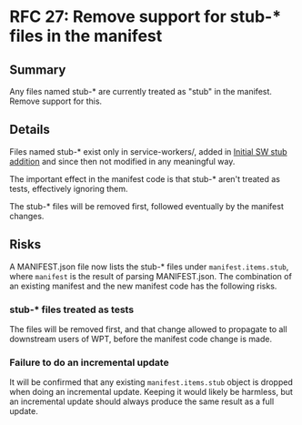 # RFC 27: Remove support for stub-* files in the manifest

## Summary
Any files named stub-* are currently treated as "stub" in the manifest. Remove support for this.

## Details
Files named stub-* exist only in service-workers/, added in [Initial SW stub addition](https://github.com/web-platform-tests/wpt/commit/5ac8b780247e02235b3d8d344428886b20e5b8b0) and since then not modified in any meaningful way.

The important effect in the manifest code is that stub-* aren't treated as tests, effectively ignoring them.

The stub-* files will be removed first, followed eventually by the manifest changes.

## Risks

A MANIFEST.json file now lists the stub-* files under `manifest.items.stub`, where `manifest` is the result of parsing MANIFEST.json. The combination of an existing manifest and the new manifest code has the following risks.

### stub-* files treated as tests

The files will be removed first, and that change allowed to propagate to all downstream users of WPT, before the manifest code change is made.

### Failure to do an incremental update

It will be confirmed that any existing `manifest.items.stub` object is dropped when doing an incremental update. Keeping it would likely be harmless, but an incremental update should always produce the same result as a full update.
